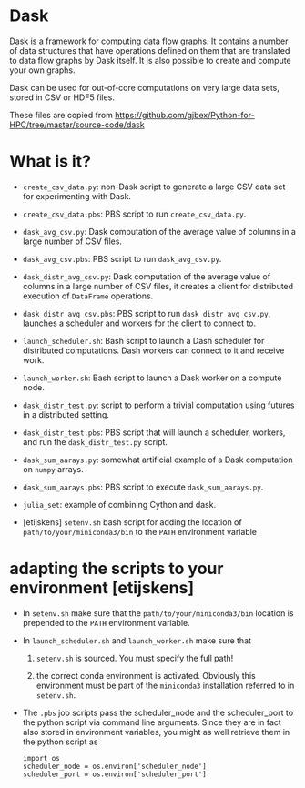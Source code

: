 # Dask
Dask is a framework for computing data flow graphs.  It contains a number of data
structures that have operations defined on them that are translated to data flow
graphs by Dask itself.  It is also possible to create and compute your own graphs.

Dask can be used for out-of-core computations on very large data sets, stored in
CSV or HDF5 files.

These files are copied from https://github.com/gjbex/Python-for-HPC/tree/master/source-code/dask

# What is it?
* `create_csv_data.py`: non-Dask script to generate a large CSV data set for
    experimenting with Dask.
* `create_csv_data.pbs`: PBS script to run `create_csv_data.py`.
* `dask_avg_csv.py`: Dask computation of the average value of columns in
    a large number of CSV files.
* `dask_avg_csv.pbs`: PBS script to run `dask_avg_csv.py`.
* `dask_distr_avg_csv.py`: Dask computation of the average value of columns in
    a large number of CSV files, it creates a client for distributed execution
    of `DataFrame` operations.
* `dask_distr_avg_csv.pbs`: PBS script to run `dask_distr_avg_csv.py`,
    launches a scheduler and workers for the client to connect to.
* `launch_scheduler.sh`: Bash script to launch a Dash scheduler for
    distributed computations. Dash workers can connect to it and
    receive work.
* `launch_worker.sh`: Bash script to launch a Dask worker on a
	compute node.
* `dask_distr_test.py`: script to perform a trivial computation using
    futures in a distributed setting.
* `dask_distr_test.pbs`: PBS script that will launch a scheduler, workers,
    and run the `dask_distr_test.py` script.
* `dask_sum_aarays.py`: somewhat artificial example of a Dask computation
    on `numpy` arrays.
* `dask_sum_aarays.pbs`: PBS script to execute `dask_sum_aarays.py`.
* `julia_set`: example of combining Cython and dask.

* [etijskens] `setenv.sh` bash script for adding the location of `path/to/your/miniconda3/bin` to the 
  `PATH` environment variable

# adapting the scripts to your environment [etijskens]

* In `setenv.sh` make sure that the `path/to/your/miniconda3/bin` location is prepended to the `PATH` 
  environment variable.

* In `launch_scheduler.sh` and `launch_worker.sh` make sure that 
    
  1. `setenv.sh` is sourced. You must specify the full path!

  2. the correct conda environment is activated. Obviously this environment must be part of the 
     `miniconda3` installation referred to in `setenv.sh`. 

* The `.pbs` job scripts pass the scheduler_node and the scheduler_port to the python script
  via command line arguments. Since they are in fact also stored in environment variables, 
  you might as well retrieve them in the python script as 

      import os
      scheduler_node = os.environ['scheduler_node']
      scheduler_port = os.environ['scheduler_port']

